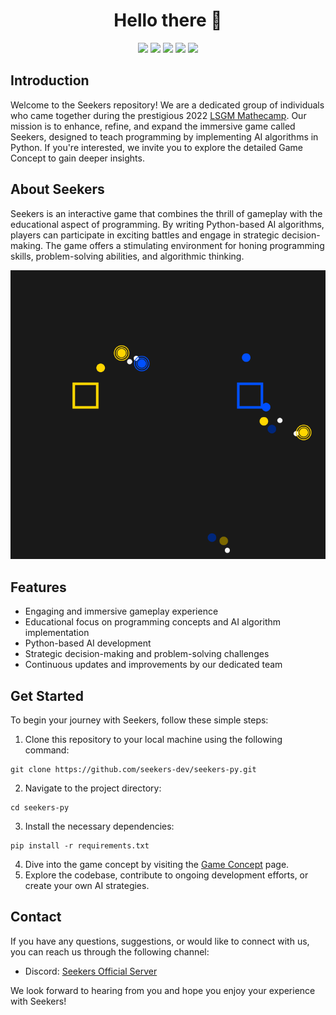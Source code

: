 <h1 align=center> Hello there 👋</h1>

<p align=center>
    <img src="https://img.shields.io/badge/OpenJDK-ED8B00?style=for-the-badge&logo=openjdk&logoColor=white" />
    <img src="https://img.shields.io/badge/Python-FFD43B?style=for-the-badge&logo=python&logoColor=blue" />
    <img src="https://img.shields.io/badge/TensorFlow-FF6F00?style=for-the-badge&logo=TensorFlow&logoColor=white" />
    <img src="https://img.shields.io/badge/Keras-D00000?style=for-the-badge&logo=Keras&logoColor=white" />
    <img src="https://img.shields.io/badge/SonarLint-CB2029?style=for-the-badge&logo=sonarlint&logoColor=white">
</p>

## Introduction

Welcome to the Seekers repository! We are a dedicated group of individuals who came together during the prestigious 2022 [LSGM Mathecamp](https://lsgm.uni-leipzig.de/tiki-index.php?page=Mathecamp). Our mission is to enhance, refine, and expand the immersive game called Seekers, designed to teach programming by implementing AI algorithms in Python. If you're interested, we invite you to explore the detailed Game Concept to gain deeper insights.

## About Seekers

Seekers is an interactive game that combines the thrill of gameplay with the educational aspect of programming. By writing Python-based AI algorithms, players can participate in exciting battles and engage in strategic decision-making. The game offers a stimulating environment for honing programming skills, problem-solving abilities, and algorithmic thinking.

![Seekers Game Preview](images/Seekers.png)

## Features

+ Engaging and immersive gameplay experience
+ Educational focus on programming concepts and AI algorithm implementation
+ Python-based AI development
+ Strategic decision-making and problem-solving challenges
+ Continuous updates and improvements by our dedicated team

## Get Started

To begin your journey with Seekers, follow these simple steps:

1. Clone this repository to your local machine using the following command:

```
git clone https://github.com/seekers-dev/seekers-py.git
```

2. Navigate to the project directory:

```
cd seekers-py
```

3. Install the necessary dependencies:

```
pip install -r requirements.txt
```

4. Dive into the game concept by visiting the [Game Concept](https://github.com/seekers-dev/seekers-py/wiki/Game-Concept) page.
5. Explore the codebase, contribute to ongoing development efforts, or create your own AI strategies.

## Contact

If you have any questions, suggestions, or would like to connect with us, you can reach us through the following channel:

+ Discord: [Seekers Official Server](https://discord.gg/gRaTCgDS9b)

We look forward to hearing from you and hope you enjoy your experience with Seekers!